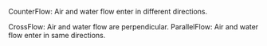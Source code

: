 CounterFlow: Air and water flow enter in different directions.

CrossFlow: Air and water flow are perpendicular.
ParallelFlow: Air and water flow enter in same directions.